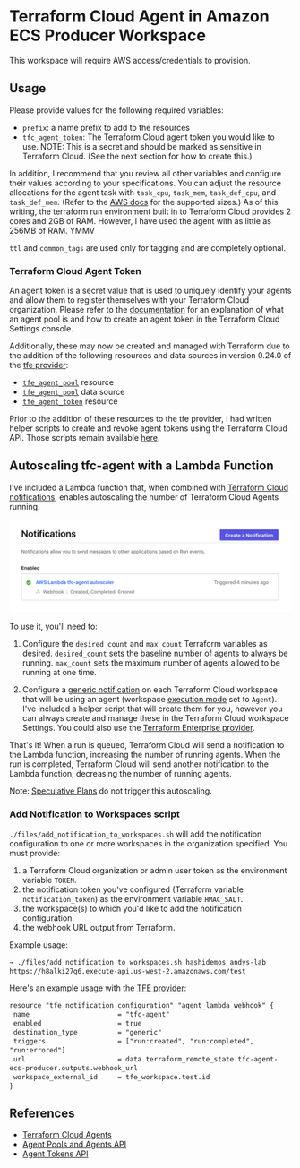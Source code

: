 # Terraform Cloud Agent in Amazon ECS Producer Workspace

This workspace will require AWS access/credentials to provision.

## Usage
Please provide values for the following required variables:
* `prefix`: a name prefix to add to the resources
* `tfc_agent_token`: The Terraform Cloud agent token you would like to use. NOTE: This is a secret and should be marked as sensitive in Terraform Cloud. (See the next section for how to create this.)

In addition, I recommend that you review all other variables and configure their values according to your specifications. You can adjust the resource allocations for the agent task with `task_cpu`, `task_mem`, `task_def_cpu`, and `task_def_mem`. (Refer to the [AWS docs](https://docs.aws.amazon.com/AmazonECS/latest/developerguide/task_definition_parameters.html#task_size) for the supported sizes.) As of this writing, the terraform run environment built in to Terraform Cloud provides 2 cores and 2GB of RAM. However, I have used the agent with as little as 256MB of RAM. YMMV

`ttl` and `common_tags` are used only for tagging and are completely optional.

### Terraform Cloud Agent Token
An agent token is a secret value that is used to uniquely identify your agents and allow them to register themselves with your Terraform Cloud organization. Please refer to the [documentation](https://www.terraform.io/docs/cloud/agents/index.html#managing-agent-pools) for an explanation of what an agent pool is and how to create an agent token in the Terraform Cloud Settings console.

Additionally, these may now be created and managed with Terraform due to the addition of the following resources and data sources in version 0.24.0 of the [tfe provider](https://registry.terraform.io/providers/hashicorp/tfe/latest):
* [`tfe_agent_pool`](https://registry.terraform.io/providers/hashicorp/tfe/latest/docs/resources/agent_pool) resource
* [`tfe_agent_pool`](https://registry.terraform.io/providers/hashicorp/tfe/latest/docs/data-sources/agent_pool) data source
* [`tfe_agent_token`](https://registry.terraform.io/providers/hashicorp/tfe/latest/docs/resources/agent_token) resource

Prior to the addition of these resources to the tfe provider, I had written helper scripts to create and revoke agent tokens using the Terraform Cloud API. Those scripts remain available [here](files/README.md).

## Autoscaling tfc-agent with a Lambda Function
I've included a Lambda function that, when combined with [Terraform Cloud notifications](https://www.terraform.io/docs/cloud/workspaces/notifications.html), enables autoscaling the number of Terraform Cloud Agents running.

![notification_config](./files/notification_config.png)

To use it, you'll need to:
1. Configure the `desired_count` and `max_count` Terraform variables as desired. `desired_count` sets the baseline number of agents to always be running. `max_count` sets the maximum number of agents allowed to be running at one time.

2. Configure a [generic notification](https://www.terraform.io/docs/cloud/workspaces/notifications.html#creating-a-notification-configuration) on each Terraform Cloud workspace that will be using an agent (workspace [execution mode](https://www.terraform.io/docs/cloud/workspaces/settings.html#execution-mode) set to `Agent`). I've included a helper script that will create them for you, however you can always create and manage these in the Terraform Cloud workspace Settings. You could also use the [Terraform Enterprise provider](https://registry.terraform.io/providers/hashicorp/tfe/latest/docs).

That's it! When a run is queued, Terraform Cloud will send a notification to the Lambda function, increasing the number of running agents. When the run is completed, Terraform Cloud will send another notification to the Lambda function, decreasing the number of running agents.

Note: [Speculative Plans](https://www.terraform.io/docs/cloud/run/index.html#speculative-plans) do not trigger this autoscaling.

### Add Notification to Workspaces script

`./files/add_notification_to_workspaces.sh` will add the notification configuration to one or more workspaces in the organization specified. You must provide:
1. a Terraform Cloud organization or admin user token as the environment variable `TOKEN`.
2. the notification token you've configured (Terraform variable `notification_token`) as the environment variable `HMAC_SALT`.
3. the workspace(s) to which you'd like to add the notification configuration.
4. the webhook URL output from Terraform.

Example usage:
```
→ ./files/add_notification_to_workspaces.sh hashidemos andys-lab https://h8alki27g6.execute-api.us-west-2.amazonaws.com/test
```

Here's an example usage with the [TFE provider](https://registry.terraform.io/providers/hashicorp/tfe/latest/docs):
```
resource "tfe_notification_configuration" "agent_lambda_webhook" {
 name                      = "tfc-agent"
 enabled                   = true
 destination_type          = "generic"
 triggers                  = ["run:created", "run:completed", "run:errored"]
 url                       = data.terraform_remote_state.tfc-agent-ecs-producer.outputs.webhook_url
 workspace_external_id     = tfe_workspace.test.id
}
```

## References
* [Terraform Cloud Agents](https://www.terraform.io/docs/cloud/workspaces/agent.html)
* [Agent Pools and Agents API](https://www.terraform.io/docs/cloud/api/agents.html)
* [Agent Tokens API](https://www.terraform.io/docs/cloud/api/agent-tokens.html)
